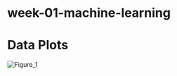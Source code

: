 # week-01-machine-learning
# Data Plots

![Figure_1](https://github.com/user-attachments/assets/8eb484bf-f6d7-43ca-a34a-63d248554ab2)
